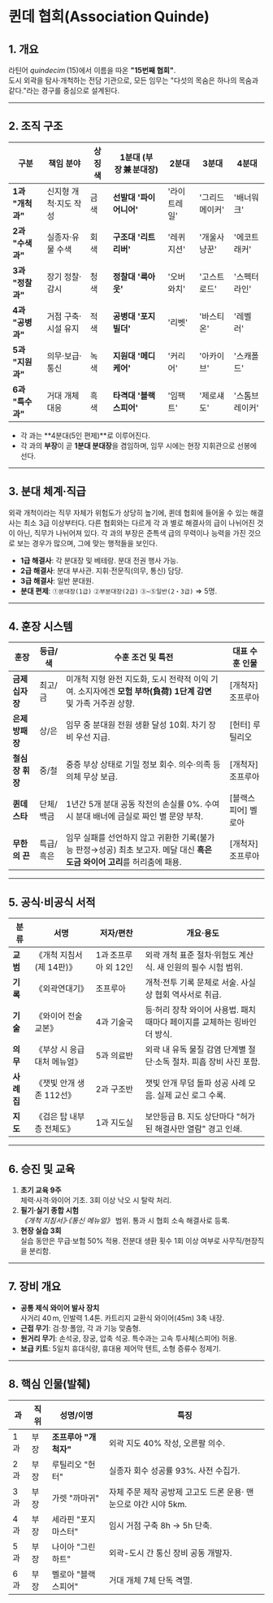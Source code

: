 # 퀸데 협회(Association Quinde)

## 1. 개요  

라틴어 *quindecim* (15)에서 이름을 따온 **"15번째 협회"**.  
도시 외곽을 탐사·개척하는 전담 기관으로, 모든 임무는 "다섯의 목숨은 하나의 목숨과 같다."라는 경구를 중심으로 설계된다.

---

## 2. 조직 구조

| 구분 | 책임 분야 | 상징 색 | 1분대 (부장 兼 분대장) | 2분대 | 3분대 | 4분대 |
|------|-----------|--------|-----------------------|-------|-------|-------|
| **1과 "개척과"** | 신지형 개척·지도 작성 | 금색 | **선발대 '파이어니어'** | '라이트레일' | '그리드메이커' | '배너워크' |
| **2과 "수색과"** | 실종자·유물 수색 | 회색 | **구조대 '리트리버'** | '레퀴지션' | '개울사냥꾼' | '에코트래커' |
| **3과 "정찰과"** | 장기 정찰·감시 | 청색 | **정찰대 '룩아웃'** | '오버와치' | '고스트로드' | '스펙터라인' |
| **4과 "공병과"** | 거점 구축·시설 유지 | 적색 | **공병대 '포지빌더'** | '리벳' | '바스티온' | '레벨러' |
| **5과 "지원과"** | 의무·보급·통신 | 녹색 | **지원대 '메디케어'** | '커리어' | '아카이브' | '스캐폴드' |
| **6과 "특수과"** | 거대 개체 대응 | 흑색 | **타격대 '블랙스피어'** | '임팩트' | '제로섀도' | '스톰브레이커' |

* 각 과는 **4분대(5인 편제)**로 이루어진다.  
* 각 과의 **부장**이 곧 **1분대 분대장**을 겸임하며, 임무 시에는 현장 지휘관으로 선봉에 선다.

---

## 3. 분대 체계·직급  

외곽 개척이라는 직무 자체가 위험도가 상당히 높기에, 퀸데 협회에 들어올 수 있는 해결사는 최소 3급 이상부터다.
다른 협회와는 다르게 각 과 별로 해결사의 급이 나뉘어진 것이 아닌, 직무가 나뉘어져 있다.
각 과의 부장은 준특색 급의 무력이나 능력을 가진 것으로 보는 경우가 많으며, 그에 맞는 행적들을 보인다.

* **1급 해결사**: 각 분대장 및 베테랑. 분대 전권 행사 가능.  
* **2급 해결사**: 분대 부사관. 지휘·전문직(의무, 통신) 담당.  
* **3급 해결사**: 일반 분대원.
* **분대 편제**: `①분대장(1급)` `②부분대장(2급)` `③~⑤일반(2‧3급)` ⇒ 5명.

---

## 4. 훈장 시스템

| 훈장 | 등급/색 | 수훈 조건 및 특전 | 대표 수훈 인물 |
|------|---------|------------------|------|
| **금제 십자장** | 최고/금 | 미개척 지형 완전 지도화, 도시 전략적 이익 기여. 소지자에겐 **모험 부하(負荷) 1단계 감면** 및 가족 거주권 상향. | [개척자] 조프루아 |
| **은제 방패장** | 상/은 | 임무 중 분대원 전원 생환 달성 10회. 차기 장비 우선 지급. | [헌터] 루틸리오 |
| **철심장 휘장** | 중/철 | 중증 부상 상태로 기밀 정보 회수. 의수·의족 등 의체 무상 보급. | [개척자] 조프루아 |
| **퀸데 스타** | 단체/백금 | 1년간 5개 분대 공동 작전의 손실률 0%. 수여 시 분대 배너에 금실로 짜인 별 문양 부착. | [블랙스피어] 벨로아 |
| **무한의 끈** | 특급/흑은 | 임무 실패를 선언하지 않고 귀환한 기록(불가능 판정→성공) 최초 보고자. 메달 대신 **흑은 도금 와이어 고리**를 허리춤에 패용. | [개척자] 조프루아 |

---

## 5. 공식·비공식 서적

| 분류 | 서명 | 저자/편찬 | 개요·용도 |
|------|------|-----------|-----------|
| **교범** | 《개척 지침서(제 14판)》 | 1과 조프루아 외 12인 | 외곽 개척 표준 절차·위험도 계산식. 새 인원의 필수 시험 범위. |
| **기록** | 《외곽연대기》 | 조프루아 | 개척·전투 기록 문체로 서술. 사실상 협회 역사서로 취급. |
| **기술** | 《와이어 전술 교본》 | 4과 기술국 | 등·허리 장착 와이어 사용법. 패치 때마다 페이지를 교체하는 링바인더 방식. |
| **의무** | 《부상 시 응급대처 메뉴얼》 | 5과 의료반 | 외곽 내 유독 물질 감염 단계별 절단·소독 절차. 피흡 장비 사진 포함. |
| **사례집** | 《잿빛 안개 생존 112선》 | 2과 구조반 | 잿빛 안개 무덤 돌파 성공 사례 모음. 실제 교신 로그 수록. |
| **지도** | 《검은 탑 내부층 전체도》 | 1과 지도실 | 보안등급 B. 지도 상단마다 "허가된 해결사만 열람" 경고 인쇄. |

---

## 6. 승진 및 교육

1. **초기 교육 9주**  
   체력·사격·와이어 기초. 3회 이상 낙오 시 탈락 처리.  
2. **필기‧실기 종합 시험**  
   *《개척 지침서》*·*《통신 메뉴얼》* 범위. 통과 시 협회 소속 해결사로 등록.  
3. **현장 실습 3회**  
   실습 동안은 무급·보험 50% 적용. 전분대 생환 횟수 1회 이상 여부로 사무직/현장직을 분리함.

---

## 7. 장비 개요

* **공통 제식 와이어 발사 장치**  
  사거리 40 m, 인발력 1.4톤. 카트리지 교환식 와이어(45m) 3축 내장.  
* **근접 무기**: 검·창·폴암, 각 과 기능 맞춤형.  
* **원거리 무기**: 손석궁, 장궁, 압축 석궁. 특수과는 고속 투사체(스피어) 허용.  
* **보급 키트**: 5일치 휴대식량, 휴대용 제어막 텐트, 소형 증류수 정제기.

---

## 8. 핵심 인물(발췌)

| 과 | 직위 | 성명/이명 | 특징 |
|----|------|-----------|------|
| 1과 | 부장 | **조프루아 "개척자"** | 외곽 지도 40% 작성, 오른팔 의수. |
| 2과 | 부장 | 루틸리오 "헌터" | 실종자 회수 성공률 93%. 사전 수집가. |
| 3과 | 부장 | 가렛 "까마귀" | 자체 주문 제작 공방제 고고도 드론 운용· 맨 눈으로 야간 시야 5km. |
| 4과 | 부장 | 세라핀 "포지마스터" | 임시 거점 구축 8h → 5h 단축. |
| 5과 | 부장 | 나이아 "그린하트" | 외곽-도시 간 통신 장비 공동 개발자. |
| 6과 | 부장 | 벨로아 "블랙스피어" | 거대 개체 7체 단독 격멸. |
